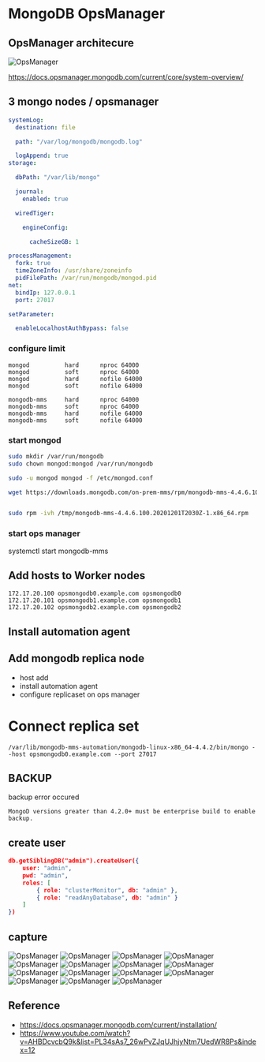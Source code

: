 # MongoDB OpsManager

## OpsManager architecure 
![OpsManager](
https://docs.opsmanager.mongodb.com/current/_images/ops-manager-overview.png
)

https://docs.opsmanager.mongodb.com/current/core/system-overview/ 

## 3 mongo nodes / opsmanager

```yaml
systemLog:
  destination: file

  path: "/var/log/mongodb/mongodb.log"

  logAppend: true
storage:

  dbPath: "/var/lib/mongo"

  journal:
    enabled: true

  wiredTiger:

    engineConfig:

      cacheSizeGB: 1

processManagement:
  fork: true
  timeZoneInfo: /usr/share/zoneinfo
  pidFilePath: /var/run/mongodb/mongod.pid
net:
  bindIp: 127.0.0.1
  port: 27017

setParameter:

  enableLocalhostAuthBypass: false
```
### configure limit

```
mongod          hard      nproc 64000 
mongod          soft      nproc 64000 
mongod          hard      nofile 64000 
mongod          soft      nofile 64000 

mongodb-mms     hard      nproc 64000 
mongodb-mms     soft      nproc 64000 
mongodb-mms     hard      nofile 64000 
mongodb-mms     soft      nofile 64000 
```

### start mongod 

```bash
sudo mkdir /var/run/mongodb
sudo chown mongod:mongod /var/run/mongodb 

sudo -u mongod mongod -f /etc/mongod.conf

wget https://downloads.mongodb.com/on-prem-mms/rpm/mongodb-mms-4.4.6.100.20201201T2030Z-1.x86_64.rpm


sudo rpm -ivh /tmp/mongodb-mms-4.4.6.100.20201201T2030Z-1.x86_64.rpm
```


### start ops manager 
systemctl start mongodb-mms

## Add hosts to Worker nodes 
```
172.17.20.100 opsmongodb0.example.com opsmongodb0 
172.17.20.101 opsmongodb1.example.com opsmongodb1
172.17.20.102 opsmongodb2.example.com opsmongodb2
```

## Install automation agent 

## Add mongodb replica node 
- host add 
- install automation agent 
- configure replicaset on ops manager 





# Connect replica set 
```
/var/lib/mongodb-mms-automation/mongodb-linux-x86_64-4.4.2/bin/mongo --host opsmongodb0.example.com --port 27017
```

## BACKUP
backup error occured 
```
MongoD versions greater than 4.2.0+ must be enterprise build to enable backup.
```

## create user 
```json
db.getSiblingDB("admin").createUser({
    user: "admin",
    pwd: "admin",
    roles: [
        { role: "clusterMonitor", db: "admin" },
        { role: "readAnyDatabase", db: "admin" }
    ]
})
```


## capture 
![OpsManager](./png/ops_1.png)
![OpsManager](./png/ops_2.png)
![OpsManager](./png/ops_3.png)
![OpsManager](./png/ops_4.png)
![OpsManager](./png/ops_5.png)
![OpsManager](./png/ops_6.png)
![OpsManager](./png/ops_7.png)
![OpsManager](./png/ops_8.png)
![OpsManager](./png/ops_9.png)
![OpsManager](./png/ops_10.png)
![OpsManager](./png/ops_11.png)
![OpsManager](./png/ops_12.png)
![OpsManager](./png/ops_13.png)
![OpsManager](./png/ops_14.png)
![OpsManager](./png/ops_15.png)



## Reference 
* https://docs.opsmanager.mongodb.com/current/installation/
* https://www.youtube.com/watch?v=AHBDcvcbQ9k&list=PL34sAs7_26wPvZJqUJhjyNtm7UedWR8Ps&index=12
